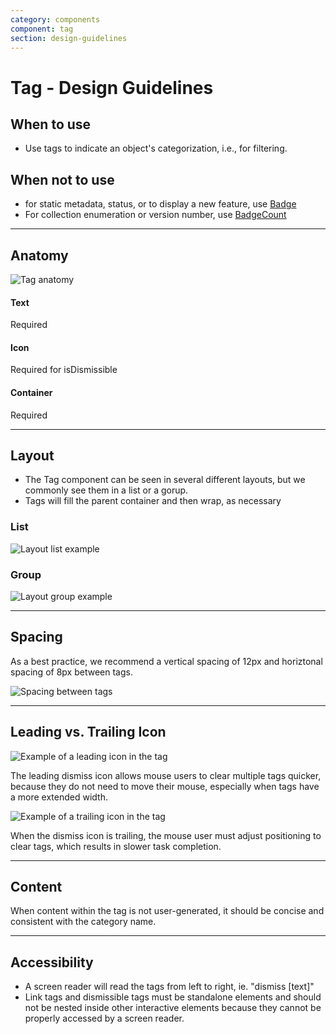 ```yaml
---
category: components
component: tag
section: design-guidelines
---
```


# Tag - Design Guidelines

## When to use

- Use tags to indicate an object's categorization, i.e., for filtering.

## When not to use

- for static metadata, status, or to display a new feature, use [Badge](/components/badge/overview)
- For collection enumeration or version number, use [BadgeCount](/components/badge-count/overview)

---

## Anatomy

![Tag anatomy](/assets/components/tag/tag-anatomy.png)

#### Text

Required

#### Icon

Required for isDismissible

#### Container

Required

---

## Layout

- The Tag component can be seen in several different layouts, but we commonly see them in a list or a gorup.
- Tags will fill the parent container and then wrap, as necessary

### List

![Layout list example](/assets/components/tag/tag-layout-list.png)

### Group

![Layout group example](/assets/components/tag/tag-layout-group.png)

---

## Spacing

As a best practice, we recommend a vertical spacing of 12px and horiztonal spacing of 8px between tags.

![Spacing between tags](/assets/components/tag/tag-spacing.png)

---

## Leading vs. Trailing Icon

![Example of a leading icon in the tag](/assets/components/tag/tag-leading_icon.png)

The leading dismiss icon allows mouse users to clear multiple tags quicker, because they do not need to move their mouse, especially when tags have a more extended width.

<section>
  <Hds::Badge @text="Do" @color="success" @icon="check-circle-fill" @iconPosition="leading" />
</section>

![Example of a trailing icon in the tag](/assets/components/tag/tag-trailing_icon.png)

When the dismiss icon is trailing, the mouse user must adjust positioning to clear tags, which results in slower task completion.

<section>
  <Hds::Badge @text="Don't" @color="critical" @icon="x-circle-fill" @iconPosition="leading" />
</section>

---

## Content

When content within the tag is not user-generated, it should be concise and consistent with the category name.

---

## Accessibility

- A screen reader will read the tags from left to right, ie. "dismiss [text]"
- Link tags and dismissible tags must be standalone elements and should not be nested inside other interactive elements because they cannot be properly accessed by a screen reader.
